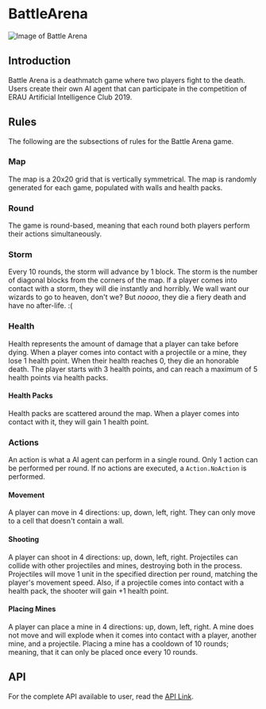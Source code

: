 # BattleArena
 
 ![Image of Battle Arena](https://cdn.discordapp.com/attachments/503002454418259968/633374772906033191/Screen_Shot_2019-10-14_at_2.33.14_PM.png)
 
## Introduction

Battle Arena is a deathmatch game where two players fight to the death. Users create their own AI agent that can participate in the competition of ERAU Artificial Intelligence Club 2019.
 
## Rules
The following are the subsections of rules for the Battle Arena game.

### Map
The map is a 20x20 grid that is vertically symmetrical. The map is randomly generated for each game, populated with walls and health packs.

### Round
The game is round-based, meaning that each round both players perform their actions simultaneously.

### Storm
Every 10 rounds, the storm will advance by 1 block. The storm is the number of diagonal blocks from the corners of the map.
If a player comes into contact with a storm, they will die instantly and horribly. We wall want our wizards to go to heaven, don't we? But <i>noooo</i>, they die a fiery death and have no after-life. :(

### Health
Health represents the amount of damage that a player can take before dying. When a player comes into contact with a projectile or a mine, they lose 1 health point. When their health reaches 0, they die an honorable death. The player starts with 3 health points, and can reach a maximum of 5 health points via health packs.

#### Health Packs
Health packs are scattered around the map. When a player comes into contact with it, they will gain 1 health point.

### Actions
An action is what a AI agent can perform in a single round. Only 1 action can be performed per round. If no actions are executed, a <code>Action.NoAction</code> is performed.

#### Movement
A player can move in 4 directions: up, down, left, right. They can only move to a cell that doesn't contain a wall.

#### Shooting
A player can shoot in 4 directions: up, down, left, right. Projectiles can collide with other projectiles and mines, destroying both in the process. Projectiles will move 1 unit in the specified direction per round, matching the player's movement speed. Also, if a projectile comes into contact with a health pack, the shooter will gain +1 health point.

#### Placing Mines
A player can place a mine in 4 directions: up, down, left, right. A mine does not move and will explode when it comes into contact with a player, another mine, and a projectile. Placing a mine has a cooldown of 10 rounds; meaning, that it can only be placed once every 10 rounds.

## API
For the complete API available to user, read the [API Link](API.md).

